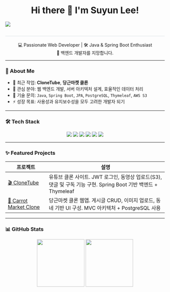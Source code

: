 <h1 align="center">Hi there 👋 I'm Suyun Lee!</h1>
<img src="https://capsule-render.vercel.app/api?type=waving&color=0:ffdbdb,100:ffa8a8&height=180&text=Hi%20there%20👋%20I'm%20Suyun%20Lee!&animation=fadeIn&fontColor=383838&fontSize=40" />
</div>
<div align= "center"> 
<h2 style="border-bottom: 1px solid #d8dee4; color: #282d33;">  </h2>  
<div style="font-weight: 700; font-size: 15px; text-align: center; color: #282d33;">  </div> 
</div>


<p align="center">
  💻 Passionate Web Developer | 🛠️ Java & Spring Boot Enthusiast <br/>
  🌱 백엔드 개발자를 지망합니다.
</p>

---

### 🚀 About Me

- 🔭 최근 작업: **CloneTube**, **당근마켓 클론**
- 🌱 관심 분야: 웹 백엔드 개발, 서버 아키텍처 설계, 효율적인 데이터 처리
- 💬 기술 문의: `Java`, `Spring Boot`, `JPA`, `PostgreSQL`, `Thymeleaf`, `AWS S3`
- ⚡ 성장 목표: 사용성과 유지보수성을 모두 고려한 개발자 되기

---

### 🛠️ Tech Stack

<div align="center">

  <img src="https://img.shields.io/badge/Java-007396?style=flat&logo=openjdk&logoColor=white"/>
  <img src="https://img.shields.io/badge/Spring Boot-6DB33F?style=flat&logo=spring&logoColor=white"/>
  <img src="https://img.shields.io/badge/Thymeleaf-005F0F?style=flat&logo=thymeleaf&logoColor=white"/>
  <img src="https://img.shields.io/badge/PostgreSQL-336791?style=flat&logo=postgresql&logoColor=white"/>
  <img src="https://img.shields.io/badge/AWS S3-232F3E?style=flat&logo=amazonaws&logoColor=white"/>
  <img src="https://img.shields.io/badge/Git-F05032?style=flat&logo=git&logoColor=white"/>

</div>

---

### ✨ Featured Projects

| 프로젝트 | 설명 |
|----------|------|
| [🎬 CloneTube](https://github.com/suyunlee/CloneTube) | 유튜브 클론 사이트. JWT 로그인, 동영상 업로드(S3), 댓글 및 구독 기능 구현. Spring Boot 기반 백엔드 + Thymeleaf |
| [🛒 Carrot Market Clone](https://github.com/suyunlee/carrotmarket_clone) | 당근마켓 클론 웹앱. 게시글 CRUD, 이미지 업로드, 동네 기반 UI 구성. MVC 아키텍처 + PostgreSQL 사용 |

---

### 📊 GitHub Stats

<div align="center">
  <img src="https://github-readme-stats.vercel.app/api?username=suyunlee&show_icons=true&theme=tokyonight&hide_title=true" height="150"/>
  <img src="https://github-readme-stats.vercel.app/api/top-langs/?username=suyunlee&layout=compact&theme=tokyonight" height="150"/>
</div>
    
